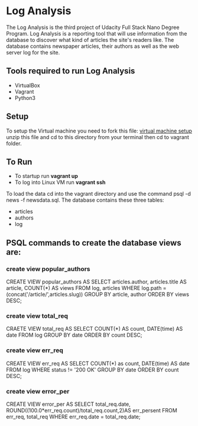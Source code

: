 # Log Analysis

The Log Analysis is the third project of Udacity Full Stack Nano Degree Program. Log Analysis is a reporting tool that will use information from the database to discover what kind of articles the site's readers like. The database contains newspaper articles, their authors as well as the web server log for the site.

## Tools required to run Log Analysis
* VirtualBox
* Vagrant
* Python3

## Setup

To setup the Virtual machine you need to fork this file:
[virtual machine setup](https://github.com/udacity/fullstack-nanodegree-vm)
unzip this file and cd to this directory from your terminal then cd to vagrant folder.

## To Run
* To startup run **vagrant up**
* To log into Linux VM run **vagrant ssh**

To load the data cd into the vagrant directory and use the command psql -d news -f newsdata.sql.
The database contains these three tables:
* articles
* authors
* log

## PSQL commands to create the database views are:

### create view popular_authors
CREATE VIEW popular_authors
AS SELECT articles.author, articles.title AS article,
COUNT(*) AS views
FROM log, articles
WHERE log.path = (concat('/article/',articles.slug))
GROUP BY article, author
ORDER BY views DESC;

### create view total_req
CRAETE VIEW total_req AS
SELECT COUNT(*) AS count,
DATE(time) AS date
FROM log
GROUP BY date
ORDER BY count DESC;

### create view err_req
CREATE VIEW err_req
AS SELECT
COUNT(*) as count,
DATE(time) AS date
FROM log
WHERE status != '200 OK'
GROUP BY date
ORDER BY count DESC;

### create view error_per
CREATE VIEW error_per
AS SELECT total_req.date,
ROUND((100.0*err_req.count)/total_req.count,2)AS err_persent
FROM err_req, total_req
WHERE err_req.date = total_req.date;
